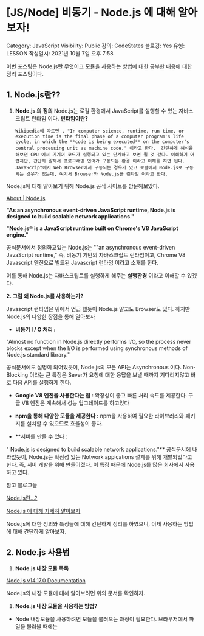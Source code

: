 # [JS/Node] 비동기 - Node.js 에 대해 알아보자!

Category: JavaScript
Visibility: Public
강의: CodeStates
블로깅: Yes
유형: LESSON
작성일시: 2021년 10월 7일 오후 7:58

이번 포스팅은 Node.js란 무엇이고 모듈을 사용하는 방법에 대한 공부한 내용에 대한 정리 포스팅이다.

## 1. Node.js란??

1.  **Node.js 의 정의**
    Node.js는 로컬 환경에서 JavaScript를 실행할 수 있는 자바스크립트 런타임 이다.
    **런타임이란?**

        Wikipedia에 따르면 , "In computer science, runtime, run time, or execution time is the final phase of a computer program's life cycle, in which the **code is being executed** on the computer's central processing unit as machine code." 이라고 한다.  간단하게 해석을 해보면 CPU 에서 기계어 코드가 실행되고 있는 단계하고 보면 될 것 같다. 이해하기 어렵지만, 간단히 말해서 프로그래밍 언어가 구동되는 환경 이라고 이해를 하면 된다. JavaScript에서 Web Browser에서 구동되는 경우가 있고 로컬에서 Node.js로 구동되는 경우가 있는데, 여기서 Browser와 Node.js를 런타임 이라고 한다.

Node.js에 대해 알아보기 위해 Node.js 공식 사이트를 방문해보았다.

[About | Node.js](https://nodejs.org/en/about/)

**"As an asynchronous event-driven JavaScript runtime, Node.js is designed to build scalable network applications."**

**"Node.js® is a JavaScript runtime built on Chrome's V8 JavaScript engine."**

공식문서에서 정의하고있는 Node.js는 ""an asynchronous event-driven JavaScript runtime," 즉, 비동기 기반의 자바스크립트 런타임이고, Chrome V8 Javascript 엔진으로 빌드된 Javascript 런타임 이라고 소개를 한다.

이를 통해 Node.js는 자바스크립트를 실행하게 해주는 **실행환경** 이라고 이해할 수 있겠다.

**2. 그럼 왜 Node.js를 사용하는가?**

Javascript 런타임은 위에서 언급 했듯이 Node.js 말고도 Browser도 있다. 하지만 Node.js의 다양한 장점을 통해 알아보자

- **비동기 I / O 처리 :**

"Almost no function in Node.js directly performs I/O, so the process never blocks except when the I/O is performed using synchronous methods of Node.js standard library."

공식문서에도 설명이 되어있듯이, Node.js의 모든 API는 Asynchronous 이다. Non-Blocking 이라는 큰 특징은 Sever가 요청에 대한 응답을 보낼 때까지 기다리지않고 바로 다음 API를 실행하게 한다.

- **Google V8 엔진을 사용한다는 점** : 확장성이 좋고 빠른 처리 속도를 제공한다. 구글 V8 엔진은 계속해서 성능 업그레이드를 하고있다
- **npm을 통해 다양한 모듈을 제공한다 :** npm을 사용하여 필요한 라이브러리와 패키지를 설치할 수 있으므로 효율성이 좋다.

- \*\*서버를 만들 수 있다 :

" Node.js is designed to build scalable network applications."\*\*
공식문서에 나와있듯이, Node.js는 확장성 있는 Notwork appications 설계를 위해 개발되었다고 한다. 즉, 서버 개발을 위해 만들어졌다. 이 특징 때문에 Node.js를 많은 회사에서 사용하고 있다.

참고 블로그들

[Node.js란...?](https://perfectacle.github.io/2017/06/18/what-is-node-js/)

[Node.js 에 대해 자세히 알아보자](https://pstudio411.tistory.com/entry/Nodejs-%EC%82%AC%EC%9A%A9%ED%95%98%EA%B8%B0?category=918554)

Node.js에 대한 정의와 특징들에 대해 간단하게 정리를 하였으니, 이제 사용하는 방법에 대해 간단하게 알아보자.

## 2. Node.js 사용법

1. **Node.js 내장 모듈 목록**

[Node.js v14.17.0 Documentation](https://www.notion.so/JS-Node-Node-js-ea5d03ab1a8844a281de8c474cca6f06)

Node.js의 내장 모듈에 대해 알아보려면 위의 문서를 확인하자.

1. **Node.js 내장 모듈을 사용하는 방법?**

- Node 내장모듈을 사용하려면 모듈을 불러오는 과정이 필요한다.
  브라우저에서 파일을 불러올 때에는 <script> 태그를 사용했다면, Node.js에서는 코드 상단에 **require** 구분을 사용하여 파일을 불러온다.

  ```js
  const fs = require("fs"); // 파일 시스템 모듈을 불러온다.
  const dns = require("dns"); // DNS 모듈을 불러온다.
  ```

  파일을 불러온 후 파일을 읽을때 사용하는 fs.readFile 또는 파일을 저장할 때 사용하는 fs.writeFile 등을 사용할 수 있다.

- 3rd party module 사용
  Node.js 내장 모듈이 아닌 Node.js 공식문서에는 없는 모듈을 말한다. 이를 사용하기 위해서는 npm을 사용하여 설치를 해야한다.

  ```js

  npm install underscore // npm install 후 코드에서 require 구문을 사용하여 underscore를 사용 할 수 있다
  const unscore=require('underscore')

  ```

  npm 으로 설치하면 node_modules에 underscore가 설치된다.

Node.js를 사용하는 방법 뿐 아니라 모듈을 이해하고 활용하는 방법 또한 익히는 것이 더 중요하므로 라이브러리를 배울 때마다 블로깅을 통해 정리해야겠다.
